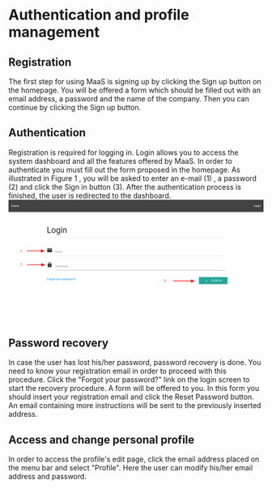 # Authentication and profile management
## Registration
The first step for using MaaS is signing up by clicking the Sign up button on the homepage. You will be offered a form which should be filled out with an email address, a password and the name of the company. Then you can continue by clicking the Sign up button.

## Authentication
Registration is required for logging in. Login allows you to access the system dashboard and all the features offered by MaaS. In order to authenticate you must fill out the form proposed in the homepage. As illustrated in Figure 1 , you will be
asked to enter an e-mail (1) , a password (2) and click the Sign in button (3). After the authentication process is finished, the user is redirected to the dashboard.
![](../img/login.png)

## Password recovery
In case the user has lost his/her password, password recovery is done. You need to know your registration email in order to proceed with this procedure. Click the "Forgot your password?" link on the login screen to start the recovery procedure.
A form will be offered to you. In this form you should insert your registration email and click the Reset Password button. An email containing more instructions will be sent to the previously inserted address.

## Access and change personal profile
In order to access the profile's edit page, click the email address placed on the menu bar and select "Profile". Here the user can modify his/her email address and password.
